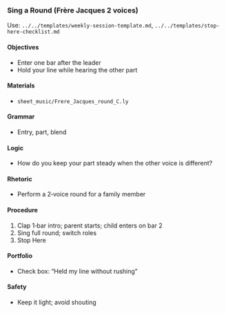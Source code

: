 ### Sing a Round (Frère Jacques 2 voices)

Use: `../../templates/weekly-session-template.md`, `../../templates/stop-here-checklist.md`

#### Objectives
- Enter one bar after the leader
- Hold your line while hearing the other part

#### Materials
- `sheet_music/Frere_Jacques_round_C.ly`

#### Grammar
- Entry, part, blend

#### Logic
- How do you keep your part steady when the other voice is different?

#### Rhetoric
- Perform a 2‑voice round for a family member

#### Procedure
1) Clap 1‑bar intro; parent starts; child enters on bar 2
2) Sing full round; switch roles
3) Stop Here

#### Portfolio
- Check box: “Held my line without rushing”

#### Safety
- Keep it light; avoid shouting